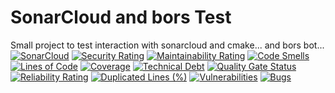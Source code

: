 # SonarCloud and bors Test
Small project to test interaction with sonarcloud and cmake...
and bors bot...
[![SonarCloud](https://sonarcloud.io/images/project_badges/sonarcloud-black.svg)](https://sonarcloud.io/summary/new_code?id=RuHiCo_SonarCloudTest)
[![Security Rating](https://sonarcloud.io/api/project_badges/measure?project=RuHiCo_SonarCloudTest&metric=security_rating)](https://sonarcloud.io/summary/new_code?id=RuHiCo_SonarCloudTest)
[![Maintainability Rating](https://sonarcloud.io/api/project_badges/measure?project=RuHiCo_SonarCloudTest&metric=sqale_rating)](https://sonarcloud.io/summary/new_code?id=RuHiCo_SonarCloudTest)
[![Code Smells](https://sonarcloud.io/api/project_badges/measure?project=RuHiCo_SonarCloudTest&metric=code_smells)](https://sonarcloud.io/summary/new_code?id=RuHiCo_SonarCloudTest)
[![Lines of Code](https://sonarcloud.io/api/project_badges/measure?project=RuHiCo_SonarCloudTest&metric=ncloc)](https://sonarcloud.io/summary/new_code?id=RuHiCo_SonarCloudTest)
[![Coverage](https://sonarcloud.io/api/project_badges/measure?project=RuHiCo_SonarCloudTest&metric=coverage)](https://sonarcloud.io/summary/new_code?id=RuHiCo_SonarCloudTest)
[![Technical Debt](https://sonarcloud.io/api/project_badges/measure?project=RuHiCo_SonarCloudTest&metric=sqale_index)](https://sonarcloud.io/summary/new_code?id=RuHiCo_SonarCloudTest)
[![Quality Gate Status](https://sonarcloud.io/api/project_badges/measure?project=RuHiCo_SonarCloudTest&metric=alert_status)](https://sonarcloud.io/summary/new_code?id=RuHiCo_SonarCloudTest)
[![Reliability Rating](https://sonarcloud.io/api/project_badges/measure?project=RuHiCo_SonarCloudTest&metric=reliability_rating)](https://sonarcloud.io/summary/new_code?id=RuHiCo_SonarCloudTest)
[![Duplicated Lines (%)](https://sonarcloud.io/api/project_badges/measure?project=RuHiCo_SonarCloudTest&metric=duplicated_lines_density)](https://sonarcloud.io/summary/new_code?id=RuHiCo_SonarCloudTest)
[![Vulnerabilities](https://sonarcloud.io/api/project_badges/measure?project=RuHiCo_SonarCloudTest&metric=vulnerabilities)](https://sonarcloud.io/summary/new_code?id=RuHiCo_SonarCloudTest)
[![Bugs](https://sonarcloud.io/api/project_badges/measure?project=RuHiCo_SonarCloudTest&metric=bugs)](https://sonarcloud.io/summary/new_code?id=RuHiCo_SonarCloudTest)
